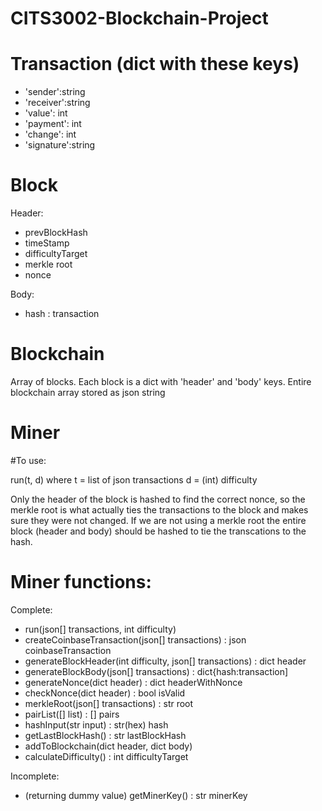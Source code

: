 # CITS3002-Blockchain-Project

# Transaction (dict with these keys)
- 'sender':string
- 'receiver':string
- 'value': int
- 'payment': int
- 'change': int
- 'signature':string

# Block
Header:
- prevBlockHash
- timeStamp
- difficultyTarget
- merkle root
- nonce

Body:
- hash : transaction

# Blockchain
Array of blocks. Each block is a dict with 'header' and 'body' keys.
Entire blockchain array stored as json string

# Miner
#To use:

run(t, d)
    where
        t = list of json transactions
        d = (int) difficulty

Only the header of the block is hashed to find the correct nonce, so the merkle root is what actually
ties the transactions to the block and makes sure they were not changed.
If we are not using a merkle root the entire block (header and body) should be hashed to tie the transcations
to the hash.

# Miner functions:
Complete:
- run(json[] transactions, int difficulty)
- createCoinbaseTransaction(json[] transactions) : json coinbaseTransaction
- generateBlockHeader(int difficulty, json[] transactions) : dict header
- generateBlockBody(json[] transactions) : dict{hash:transaction]
- generateNonce(dict header) : dict headerWithNonce
- checkNonce(dict header) : bool isValid
- merkleRoot(json[] transactions) : str root
- pairList([] list) : [] pairs
- hashInput(str input) : str(hex) hash
- getLastBlockHash() : str lastBlockHash
- addToBlockchain(dict header, dict body)
- calculateDifficulty() : int difficultyTarget

Incomplete:
- (returning dummy value) getMinerKey() : str minerKey

